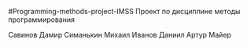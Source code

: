 #Programming-methods-project-IMSS
Проект по дисциплине методы программирования 

Савинов Дамир 
Симанькин Михаил
Иванов Даниил
Артур Майер
